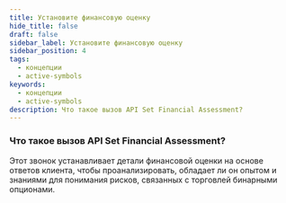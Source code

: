 ```yaml
---
title: Установите финансовую оценку
hide_title: false
draft: false
sidebar_label: Установите финансовую оценку
sidebar_position: 4
tags:
  - концепции
  - active-symbols
keywords:
  - концепции
  - active-symbols
description: Что такое вызов API Set Financial Assessment?
---
```


### Что такое вызов API Set Financial Assessment?

Этот звонок устанавливает детали финансовой оценки на основе ответов клиента, чтобы проанализировать, обладает ли он опытом и знаниями для понимания рисков, связанных с торговлей бинарными опционами.
